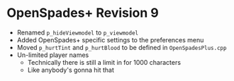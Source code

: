 # OpenSpades+ Revision 9
* Renamed `p_hideViewmodel` to `p_viewmodel`
* Added OpenSpades+ specific settings to the preferences menu
* Moved `p_hurtTint` and `p_hurtBlood` to be defined in `OpenSpadesPlus.cpp`
* Un-limited player names
  * Technically there is still a limit in for 1000 characters
  * Like anybody's gonna hit that